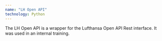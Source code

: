 ```yaml
---
name: "LH Open API"
technology: Python
---
```

The <a hef="https://github.com/arossmann/lh_open_api">LH Open API</a> is a wrapper for the Lufthansa Open API Rest interface. It was used in an internal training.